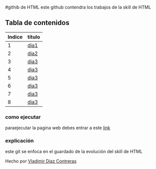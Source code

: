 #githib de HTML
este github contendra los trabajos de la skill de HTML 

## Tabla de contenidos
| Indice| titulo |
|--|--|
| 1 |  [dia1](https://github.com/VladimirDiazContreras/HTML_S1_DiazContrerasVladimir/tree/main/dia1) |
| 2 | [dia2](https://github.com/VladimirDiazContreras/HTML_S1_DiazContrerasVladimir/tree/main/dia2) |
| 3 | [dia3](https://github.com/VladimirDiazContreras/HTML_S1_DiazContrerasVladimir/tree/main/dia3) | 
| 4 | [dia3](https://github.com/VladimirDiazContreras/HTML_S1_DiazContrerasVladimir/tree/main/dia4) | 
| 5 | [dia3](https://github.com/VladimirDiazContreras/HTML_S1_DiazContrerasVladimir/tree/main/dia5) | 
| 6 | [dia3](https://github.com/VladimirDiazContreras/HTML_S1_DiazContrerasVladimir/tree/main/dia5) | 
| 7 | [dia3](https://github.com/VladimirDiazContreras/HTML_S1_DiazContrerasVladimir/tree/main/dia7) | 
| 8 | [dia3](https://github.com/VladimirDiazContreras/HTML_S1_DiazContrerasVladimir/tree/main/dia8) | 




### como ejecutar 
paraejecutar la pagina web debes entrar a este  [link](https://vladimirdiazcontreras.github.io/HTML_S1_DiazContrerasVladimir)  



### explicación  
este git   se enfoca en el guardado de la evolución del skill de HTML 


Hecho por [Vladimir Diaz Contreras](https://github.com/VladimirDiazContreras)  
